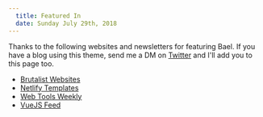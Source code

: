 ```yaml
---
  title: Featured In
  date: Sunday July 29th, 2018
---
```


Thanks to the following websites and newsletters for featuring Bael. If you have a blog using this theme, send me a DM on [Twitter](https://twitter.com/jasperketone) and I'll add you to this page too.

* [Brutalist Websites](http://brutalistwebsites.com/bael-theme.jake101.com/)
* [Netlify Templates](https://templates.netlify.com/template/nuxt-bael-blog-template/)
* [Web Tools Weekly](https://mailchi.mp/webtoolsweekly/web-tools-262?e=e97afdd3cb)
* [VueJS Feed](https://madewithvuejs.com/bael-blog-template-for-netlify-cms)
